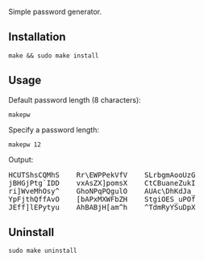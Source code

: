 Simple password generator.

## Installation
`make && sudo make install`

## Usage
Default password length (8 characters):

`makepw`

Specify a password length:

`makepw 12`

Output:

<pre>
HCUTShsCQMhS	Rr\EWPPekVfV	SLrbgmAooUzG	
jBHGjPtg`IDD	vxAsZX]pomsX	CtCBuaneZukI	
ri]WveMhOsy^	GhoNPqPQgulO	AUAc\DhKdJa_	
YpFjthQffAvO	[bAPxMXWFbZH	StgiOES_uPOf	
JEff]lEPytyu	AhBABjH[am^h	^TdmRyYSuDpX	
</pre>

## Uninstall

`sudo make uninstall`
